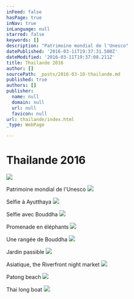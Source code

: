 ```yaml
---
inFeed: false
hasPage: true
inNav: true
inLanguage: null
starred: false
keywords: []
description: "Patrimoine mondial de l'Unesco"
datePublished: '2016-03-11T19:37:31.500Z'
dateModified: '2016-03-11T19:37:08.211Z'
title: Thailande 2016
author: []
sourcePath: _posts/2016-03-10-thailande.md
published: true
authors: []
publisher:
  name: null
  domain: null
  url: null
  favicon: null
url: thailande/index.html
_type: WebPage

---
```

# Thailande 2016
![](https://s3-us-west-2.amazonaws.com/the-grid-img/p/512bf23bf4182e86e030dad2cc3a5e9a030d7484.jpg)

Patrimoine mondial de l'Unesco
![](https://s3-us-west-2.amazonaws.com/the-grid-img/p/36e329a6e0a13c2fb65f575c0e8dcdfada80a33a.jpg)

Selfie à Ayutthaya
![](https://s3-us-west-2.amazonaws.com/the-grid-img/p/4cc6fa4e4540eab71e0531eceab49738526a0577.jpg)

Selfie avec Bouddha
![](https://s3-us-west-2.amazonaws.com/the-grid-img/p/ad5f210cad42f3de77ad65bb171e572c62bfcb2c.jpg)

Promenade en éléphants
![](https://s3-us-west-2.amazonaws.com/the-grid-img/p/1153ccf50e97e5cc09aa2ace76740c78ab00c7f0.jpg)

Une rangée de Bouddha
![](https://s3-us-west-2.amazonaws.com/the-grid-img/p/4a5660c08e95908aa1b15e901cbd5f37034df07d.jpg)

Jardin passible
![](https://s3-us-west-2.amazonaws.com/the-grid-img/p/db6da90ff47bf29845069ea2c7eb40e44fb6a5f1.jpg)

Asiatique, the Riverfront night market
![](https://s3-us-west-2.amazonaws.com/the-grid-img/p/3a497b4b4dd7c66f9a355fa875d384d04c540753.jpg)

Patong beach
![](https://s3-us-west-2.amazonaws.com/the-grid-img/p/287a3d86a4043cbce3979b48f74fd9f893c7041e.jpg)

Thai long boat
![](https://s3-us-west-2.amazonaws.com/the-grid-img/p/b2b902f27bc7307c59603f570c4c374190957f01.jpg)